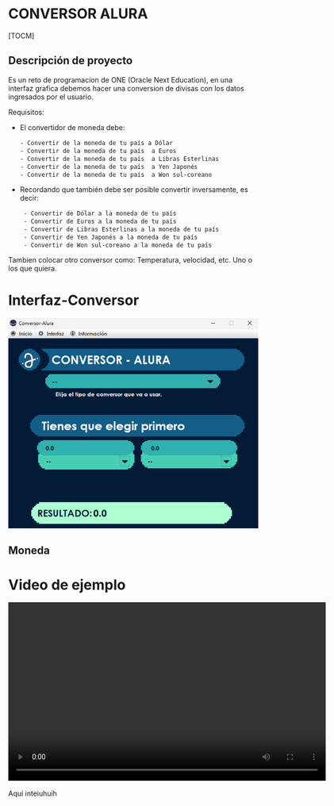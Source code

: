 # CONVERSOR ALURA

[TOCM]

## Descripción de proyecto
Es un reto de programacion de ONE (Oracle Next Education), en una interfaz grafica debemos hacer una conversion de divisas con los datos ingresados por el usuario.

Requisitos:

- El convertidor de moneda debe:

      - Convertir de la moneda de tu país a Dólar
      - Convertir de la moneda de tu país  a Euros
      - Convertir de la moneda de tu país  a Libras Esterlinas
      - Convertir de la moneda de tu país  a Yen Japonés
      - Convertir de la moneda de tu país  a Won sul-coreano

- Recordando que también debe ser posible convertir inversamente, es decir:

       - Convertir de Dólar a la moneda de tu país
       - Convertir de Euros a la moneda de tu país
       - Convertir de Libras Esterlinas a la moneda de tu país
       - Convertir de Yen Japonés a la moneda de tu país
       - Convertir de Won sul-coreano a la moneda de tu país

Tambien colocar otro conversor como: Temperatura, velocidad, etc. Uno o los que quiera.



# Interfaz-Conversor


<div style="text-align: center;">
    <img src="Videos/interfaz.png" alt="interfaz">
	</div>

## Moneda

<!DOCTYPE html>
<html>
<head>
    <title>Video en HTML</title>
</head>
<body>
    <h1>Video de ejemplo</h1>
    <video width="640" height="360" controls>
        <source src="Videos/Moneda.mp4" type="video/mp4">
        <!-- Aquí puedes agregar más etiquetas <source> para diferentes formatos de video -->
        Tu navegador no soporta el elemento de video.
    </video>
</body>
</html>

Aqui inteiuhuih
